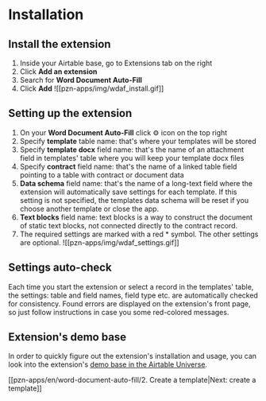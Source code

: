 # Installation

## Install the extension
1. Inside your Airtable base, go to Extensions tab on the right
2. Click **Add an extension**
3. Search for **Word Document Auto-Fill**
4. Click **Add**
![[pzn-apps/img/wdaf_install.gif]]



## Setting up the extension
1. On your **Word Document Auto-Fill** click ⚙️ icon on the top right
2. Specify **template** table name: that's where your templates will be stored
3. Specify **template docx** field name:  that's the name of an attachment field in templates' table where you will keep your template docx files
4. Specify **contract** field name: that's the name of a linked table field pointing to a table with contract or document data
5. **Data schema** field name: that's the name of a long-text field where the extension will automatically save settings for each template. If this setting is not specified, the templates data schema will be reset if you choose another template or close the app.
6. **Text blocks** field name: text blocks is a way to construct the document of static text blocks, not connected directly to the contract record. 
7. The required settings are marked with a red * symbol. The other settings are optional.
![[pzn-apps/img/wdaf_settings.gif]]

## Settings auto-check
Each time you start the extension or select a record in the templates' table, the settings: table and field names, field type etc. are automatically checked for consistency. Found errors are displayed on the extension's front page, so just follow instructions in case you some red-colored messages.

## Extension's demo base
In order to quickly figure out the extension's installation and usage, you can look into the extension's [demo base in the Airtable Universe](https://www.airtable.com/universe/expP5R3Zn3HEl2Jdo/word-document-auto-fill).


[[pzn-apps/en/word-document-auto-fill/2. Create a template|Next: create a template]]